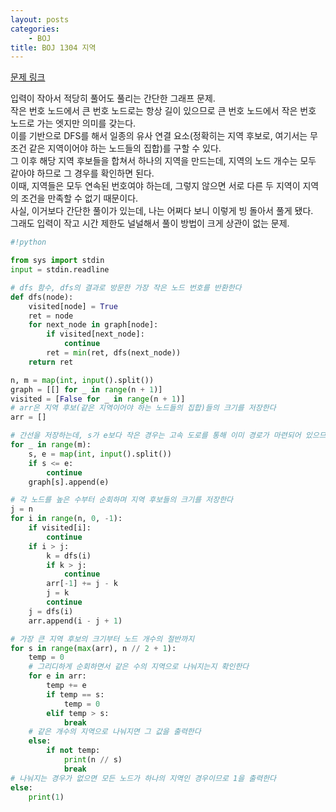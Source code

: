 ```yaml
---
layout: posts
categories:
    - BOJ
title: BOJ 1304 지역
---
```


[문제 링크](https://www.acmicpc.net/problem/1304)

입력이 작아서 적당히 풀어도 풀리는 간단한 그래프 문제.  
작은 번호 노드에서 큰 번호 노드로는 항상 길이 있으므로 큰 번호 노드에서 작은 번호 노드로 가는 엣지만 의미를 갖는다.  
이를 기반으로 DFS를 해서 일종의 유사 연결 요소(정확히는 지역 후보로, 여기서는 무조건 같은 지역이어야 하는 노드들의 집합)를 구할 수 있다.  
그 이후 해당 지역 후보들을 합쳐서 하나의 지역을 만드는데, 지역의 노드 개수는 모두 같아야 하므로 그 경우를 확인하면 된다.  
이때, 지역들은 모두 연속된 번호여야 하는데, 그렇지 않으면 서로 다른 두 지역이 지역의 조건을 만족할 수 없기 때문이다.  
사실, 이거보다 간단한 풀이가 있는데, 나는 어쩌다 보니 이렇게 빙 돌아서 풀게 됐다.  
그래도 입력이 작고 시간 제한도 널널해서 풀이 방법이 크게 상관이 없는 문제.

```python
#!python

from sys import stdin
input = stdin.readline

# dfs 함수, dfs의 결과로 방문한 가장 작은 노드 번호를 반환한다
def dfs(node):
    visited[node] = True
    ret = node
    for next_node in graph[node]:
        if visited[next_node]:
            continue
        ret = min(ret, dfs(next_node))
    return ret

n, m = map(int, input().split())
graph = [[] for _ in range(n + 1)]
visited = [False for _ in range(n + 1)]
# arr은 지역 후보(같은 지역이어야 하는 노드들의 집합)들의 크기를 저장한다
arr = []

# 간선을 저장하는데, s가 e보다 작은 경우는 고속 도로를 통해 이미 경로가 마련되어 있으므로 무시해도 된다
for _ in range(m):
    s, e = map(int, input().split())
    if s <= e:
        continue
    graph[s].append(e)

# 각 노드를 높은 수부터 순회하며 지역 후보들의 크기를 저장한다
j = n
for i in range(n, 0, -1):
    if visited[i]: 
        continue
    if i > j:
        k = dfs(i)
        if k > j:
            continue
        arr[-1] += j - k
        j = k
        continue
    j = dfs(i)
    arr.append(i - j + 1)

# 가장 큰 지역 후보의 크기부터 노드 개수의 절반까지
for s in range(max(arr), n // 2 + 1):
    temp = 0
    # 그리디하게 순회하면서 같은 수의 지역으로 나눠지는지 확인한다
    for e in arr:
        temp += e
        if temp == s:
            temp = 0
        elif temp > s:
            break
    # 같은 개수의 지역으로 나눠지면 그 값을 출력한다
    else:
        if not temp:
            print(n // s)
            break
# 나눠지는 경우가 없으면 모든 노드가 하나의 지역인 경우이므로 1을 출력한다
else:
    print(1)
```
